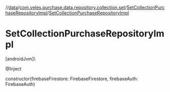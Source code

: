 //[data](../../../index.md)/[com.veles.purchase.data.repository.collection.set](../index.md)/[SetCollectionPurchaseRepositoryImpl](index.md)/[SetCollectionPurchaseRepositoryImpl](-set-collection-purchase-repository-impl.md)

# SetCollectionPurchaseRepositoryImpl

[androidJvm]\

@Inject

constructor(firebaseFirestore: FirebaseFirestore, firebaseAuth: FirebaseAuth)
